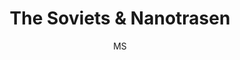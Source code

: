 ---
media: "images/rounds/round_4_1/soviets_and_nanotrasen.png"
media_type: image
title: The Soviets & Nanotrasen
author: MS
desc: A Nanotrasen expedition crew runs into the Soviet expeditionary force after they make planetfall.
---
